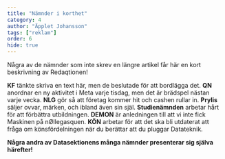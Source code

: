 ```yaml
---
title: "Nämnder i korthet"
category: 4
author: "Äpplet Johansson"
tags: ["reklam"]
order: 6
hide: true
---
```


Några av de nämnder som inte skrev en längre artikel får här en kort beskrivning av Redaqtionen!

**KF** tänkte skriva en text här, men de beslutade för att bordlägga det.
**QN** anordnar en ny aktivitet i Meta varje tisdag, men det är brädspel nästan varje vecka.
**NLG** gör så att företag kommer hit och cashen rullar in.
**Prylis** säljer ovvar, märken, och ibland även sin själ.
**Studienämnden** arbetar hårt för att förbättra utbildningen.
**DEMON** är anledningen till att vi inte fick Maskinen på nØllegasquen.
**KÖN** arbetar för att det ska bli utdaterat att fråga om könsfördelningen när du berättar att du pluggar Datateknik.

**Några andra av Datasektionens många nämnder presenterar sig själva härefter!**
